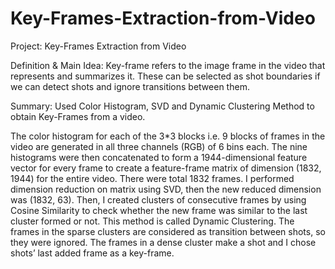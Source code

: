 # Key-Frames-Extraction-from-Video

Project: Key-Frames Extraction from Video

Definition & Main Idea: Key-frame refers to the image frame in the video that represents and summarizes it. These can be selected as shot boundaries if we can detect shots and ignore transitions between them.

Summary: Used Color Histogram, SVD and Dynamic Clustering Method to obtain Key-Frames from a video.

The color histogram for each of the 3*3 blocks i.e. 9 blocks of frames in the video are generated in all three channels (RGB) of 6 bins each. The nine histograms were then concatenated to form a 1944-dimensional feature vector for every frame to create a feature-frame matrix of dimension (1832, 1944) for the entire video. There were total 1832 frames. I performed dimension reduction on matrix using SVD, then the new reduced dimension was (1832, 63). Then, I created clusters of consecutive frames by using Cosine Similarity to check whether the new frame was similar to the last cluster formed or not. This method is called Dynamic Clustering. The frames in the sparse clusters are considered as transition between shots, so they were ignored. The frames in a dense cluster make a shot and I chose shots’ last added frame as a key-frame.

